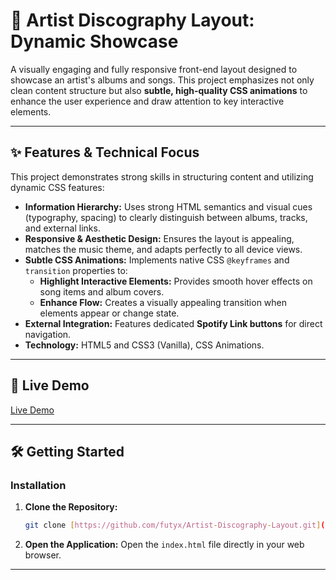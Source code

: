 # 🎵 Artist Discography Layout: Dynamic Showcase

A visually engaging and fully responsive front-end layout designed to showcase an artist's albums and songs. This project emphasizes not only clean content structure but also **subtle, high-quality CSS animations** to enhance the user experience and draw attention to key interactive elements.

---

## ✨ Features & Technical Focus

This project demonstrates strong skills in structuring content and utilizing dynamic CSS features:

* **Information Hierarchy:** Uses strong HTML semantics and visual cues (typography, spacing) to clearly distinguish between albums, tracks, and external links.
* **Responsive & Aesthetic Design:** Ensures the layout is appealing, matches the music theme, and adapts perfectly to all device views.
* **Subtle CSS Animations:** Implements native CSS `@keyframes` and `transition` properties to:
    * **Highlight Interactive Elements:** Provides smooth hover effects on song items and album covers.
    * **Enhance Flow:** Creates a visually appealing transition when elements appear or change state.
* **External Integration:** Features dedicated **Spotify Link buttons** for direct navigation.
* **Technology:** HTML5 and CSS3 (Vanilla), CSS Animations.

---

## 🚀 Live Demo

[Live Demo](https://futyx.github.io/Artist-Discography-Layout/)

---

## 🛠️ Getting Started

### Installation

1.  **Clone the Repository:**
    ```bash
    git clone [https://github.com/futyx/Artist-Discography-Layout.git](https://github.com/furyx/Artist-Discography-Layout.git) 
    ```
2.  **Open the Application:**
    Open the `index.html` file directly in your web browser.

---






